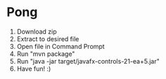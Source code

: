 # Pong

1) Download zip
2) Extract to desired file
3) Open file in Command Prompt
4) Run "mvn package"
5) Run "java -jar target/javafx-controls-21-ea+5.jar"
6) Have fun! :)
